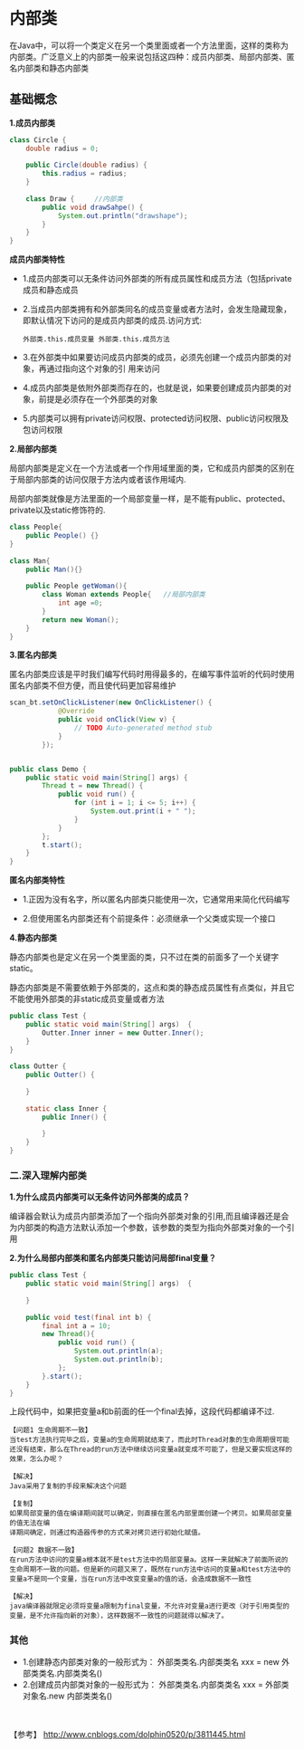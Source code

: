 # 内部类

在Java中，可以将一个类定义在另一个类里面或者一个方法里面，这样的类称为内部类。广泛意义上的内部类一般来说包括这四种：成员内部类、局部内部类、匿名内部类和静态内部类

## 基础概念

**1.成员内部类**

```java
class Circle {
    double radius = 0;
     
    public Circle(double radius) {
        this.radius = radius;
    }
     
    class Draw {     //内部类
        public void drawSahpe() {
            System.out.println("drawshape");
        }
    }
}
```

**成员内部类特性**

* 1.成员内部类可以无条件访问外部类的所有成员属性和成员方法（包括private成员和静态成员
* 2.当成员内部类拥有和外部类同名的成员变量或者方法时，会发生隐藏现象，即默认情况下访问的是成员内部类的成员.访问方式:

  `外部类.this.成员变量
   外部类.this.成员方法`
   
* 3.在外部类中如果要访问成员内部类的成员，必须先创建一个成员内部类的对象，再通过指向这个对象的引
  用来访问
* 4.成员内部类是依附外部类而存在的，也就是说，如果要创建成员内部类的对象，前提是必须存在一个外部类的对象
* 5.内部类可以拥有private访问权限、protected访问权限、public访问权限及包访问权限

**2.局部内部类**

局部内部类是定义在一个方法或者一个作用域里面的类，它和成员内部类的区别在于局部内部类的访问仅限于方法内或者该作用域内.

局部内部类就像是方法里面的一个局部变量一样，是不能有public、protected、private以及static修饰符的.

```java
class People{
    public People() {}
}
 
class Man{
    public Man(){}
     
    public People getWoman(){
        class Woman extends People{   //局部内部类
            int age =0;
        }
        return new Woman();
    }
}
```
**3.匿名内部类**

匿名内部类应该是平时我们编写代码时用得最多的，在编写事件监听的代码时使用匿名内部类不但方便，而且使代码更加容易维护

```java
scan_bt.setOnClickListener(new OnClickListener() {      
            @Override
            public void onClick(View v) {
                // TODO Auto-generated method stub  
            }
        });
```
```java

public class Demo {
    public static void main(String[] args) {
        Thread t = new Thread() {
            public void run() {
                for (int i = 1; i <= 5; i++) {
                    System.out.print(i + " ");
                }
            }
        };
        t.start();
    }
}
```

**匿名内部类特性**

* 1.正因为没有名字，所以匿名内部类只能使用一次，它通常用来简化代码编写

* 2.但使用匿名内部类还有个前提条件：必须继承一个父类或实现一个接口

**4.静态内部类**

静态内部类也是定义在另一个类里面的类，只不过在类的前面多了一个关键字static。

静态内部类是不需要依赖于外部类的，这点和类的静态成员属性有点类似，并且它不能使用外部类的非static成员变量或者方法

```java
public class Test {
    public static void main(String[] args)  {
        Outter.Inner inner = new Outter.Inner();
    }
}
 
class Outter {
    public Outter() {
         
    }
     
    static class Inner {
        public Inner() {
             
        }
    }
}
```
### 二.深入理解内部类

**1.为什么成员内部类可以无条件访问外部类的成员？**

编译器会默认为成员内部类添加了一个指向外部类对象的引用,而且编译器还是会为内部类的构造方法默认添加一个参数，该参数的类型为指向外部类对象的一个引用

**2.为什么局部内部类和匿名内部类只能访问局部final变量？**

```java
public class Test {
    public static void main(String[] args)  {
         
    }
     
    public void test(final int b) {
        final int a = 10;
        new Thread(){
            public void run() {
                System.out.println(a);
                System.out.println(b);
            };
        }.start();
    }
}
```
上段代码中，如果把变量a和b前面的任一个final去掉，这段代码都编译不过.

```
【问题1 生命周期不一致】
当test方法执行完毕之后，变量a的生命周期就结束了，而此时Thread对象的生命周期很可能还没有结束，那么在Thread的run方法中继续访问变量a就变成不可能了，但是又要实现这样的效果，怎么办呢？

【解决】
Java采用了复制的手段来解决这个问题

【复制】
如果局部变量的值在编译期间就可以确定，则直接在匿名内部里面创建一个拷贝。如果局部变量的值无法在编 
译期间确定，则通过构造器传参的方式来对拷贝进行初始化赋值。

【问题2 数据不一致】
在run方法中访问的变量a根本就不是test方法中的局部变量a。这样一来就解决了前面所说的 生命周期不一致的问题。但是新的问题又来了，既然在run方法中访问的变量a和test方法中的变量a不是同一个变量，当在run方法中改变变量a的值的话，会造成数据不一致性

【解决】
java编译器就限定必须将变量a限制为final变量，不允许对变量a进行更改（对于引用类型的变量，是不允许指向新的对象），这样数据不一致性的问题就得以解决了。

```

### 其他
* 1.创建静态内部类对象的一般形式为：  外部类类名.内部类类名 xxx = new 外部类类名.内部类类名()
* 2.创建成员内部类对象的一般形式为：  外部类类名.内部类类名 xxx = 外部类对象名.new 内部类类名()


　　

【参考】
<http://www.cnblogs.com/dolphin0520/p/3811445.html>


